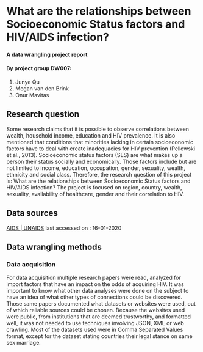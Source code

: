# What are the relationships between Socioeconomic Status factors and HIV/AIDS infection?
#### A data wrangling project report
#### By project group DW007:
 1. Junye Qu
 2. Megan van den Brink
 3. Onur Mavitas

## Research question
Some research claims that it is possible to observe correlations between wealth, household income, education and HIV prevalence. It is also mentioned that conditions that minorities lacking in certain socioeconomic factors have to deal with create inadequacies for HIV prevention (Pellowski et al., 2013). Socioeconomic status factors (SES) are what makes up a person their status socially and economically. Those factors include but are not limited to income, education, occupation, gender, sexuality, wealth, ethnicity and social class. Therefore, the research question of this project is:
What are the relationships between Socioeconomic Status factors and HIV/AIDS infection?
The project is focused on region, country, wealth, sexuality, availability of healthcare, gender and their correlation to HIV.

## Data sources
[AIDS | UNAIDS](https://aidsinfo.unaids.org) last accessed on : 16-01-2020

## Data wrangling methods 
### Data acquisition
For data acquisition multiple research papers were read, analyzed for import factors that have an impact on the odds of acquiring HIV. It was important to know what other data analyses were done on the subject to have an idea of what other types of connections could be discovered. Those same papers documented what datasets or websites were used, out of which reliable sources could be chosen.
Because the websites used were public, from institutions that are deemed trustworthy, and formatted well, it was not needed to use techniques involving JSON, XML or web crawling. Most of the datasets used were in Comma Separated Values format, except for the dataset stating countries their legal stance on same sex marriage.

